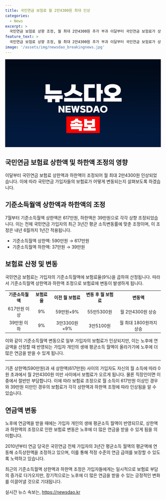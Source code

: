 ```yaml
---
title: 국민연금 보험료 월 2만4300원 최대 인상
categories:
  - News
excerpt: >
  국민연금 보험료 상향 조정, 월 최대 2만4300원 추가 부과 이달부터 국민연금 보험료가 상한액 617만원, 하한액 39만원으로 상향 조정되면서 월 최대 2만4300원 인상된다. 이 조정은 가입자의 보험료율(9%)을 기준소득월액에 적용해 이뤄진다. 상한액을 넘는 소득의 경우 월 소득 상한액으로 보험료를 부과하며, 하한액 미만의 소득에도 일정 수준에서 보험료가 부과된다. 이로 인해 일부 가입자의 보험료가 인상되지만, 노후에 연금액이 증가하여 이점이 제공된다.
feature_text: >
  국민연금 보험료 상향 조정, 월 최대 2만4300원 추가 부과 이달부터 국민연금 보험료가 상한액 617만원, 하한액 39만원으로 상향 조정되면서 월 최대 2만4300원 인상된다. 이 조정은 가입자의 보험료율(9%)을 기준소득월액에 적용해 이뤄진다. 상한액을 넘는 소득의 경우 월 소득 상한액으로 보험료를 부과하며, 하한액 미만의 소득에도 일정 수준에서 보험료가 부과된다. 이로 인해 일부 가입자의 보험료가 인상되지만, 노후에 연금액이 증가하여 이점이 제공된다.
image: '/assets/img/newsdao_breakingnews.jpg'
---
```


<p><img src="/assets/img/newsdao_breakingnews.jpg" alt="bookingtag 속보" /></p>

<h2>국민연금 보험료 상한액 및 하한액 조정의 영향</h2>

<p data-ke-size="size16">이달부터 국민연금 보험료 상한액과 하한액이 조정되어 월 최대 2만4300원 인상되었습니다. 이에 따라 국민연금 가입자들의 보험료가 어떻게 변동되는지 살펴보도록 하겠습니다.</p>

<h2>기준소득월액 상한액과 하한액의 조정</h2>

<p data-ke-size="size16">7월부터 기준소득월액 상한액은 617만원, 하한액은 39만원으로 각각 상향 조정되었습니다. 이는 전체 국민연금 가입자의 최근 3년간 평균 소득변동률에 맞춘 조정이며, 이 조정은 내년 6월까지 1년간 적용됩니다.</p>

<ul>
  <li>기준소득월액 상한액: 590만원 → 617만원</li>
  <li>기준소득월액 하한액: 37만원 → 39만원</li>
</ul>

<h2>보험료 산정 및 변동</h2>

<p data-ke-size="size16">국민연금 보험료는 가입자의 기준소득월액에 보험료율(9%)을 곱하여 산정됩니다. 따라서 기준소득월액 상한액과 하한액 조정으로 보험료에 변동이 발생하게 됩니다.</p>

<table>
  <tr>
    <td style="text-align: center; height: 17px;"><b>기준소득월액</b></td>
    <td style="text-align: center; height: 17px;"><b>보험료율</b></td>
    <td style="text-align: center; height: 17px;"><b>이전 월 보험료</b></td>
    <td style="text-align: center; height: 17px;"><b>변동 후 월 보험료</b></td>
    <td style="text-align: center; height: 17px;"><b>변동액</b></td>
  </tr>
  <tr>
    <td style="text-align: center; height: 17px;">617만원 이상</td>
    <td style="text-align: center; height: 17px;">9%</td>
    <td style="text-align: center; height: 17px;">59만원×9%</td>
    <td style="text-align: center; height: 17px;">55만5300원</td>
    <td style="text-align: center; height: 17px;">월 2만4300원 상승</td>
  </tr>
  <tr>
    <td style="text-align: center; height: 17px;">39만원 이하</td>
    <td style="text-align: center; height: 17px;">9%</td>
    <td style="text-align: center; height: 17px;">3만3300원×9%</td>
    <td style="text-align: center; height: 17px;">3만5100원</td>
    <td style="text-align: center; height: 17px;">월 최대 1800원까지 상승</td>
  </tr>
</table>

<p data-ke-size="size16">이와 같이 기준소득월액 변동으로 일부 가입자의 보험료가 인상되지만, 이는 노후에 연금액을 산정할 때 반영되는 가입자 개인의 생애 평균소득 월액이 올라가기에 노후에 더 많은 연금을 받을 수 있게 됩니다.</p>

<hr>

<p data-ke-size="size16">기존 상한액(590만원)과 새 상한액(617만원) 사이의 가입자도 자신의 월 소득에 따라 0원 초과에서 월 2만4300원 미만 사이에서 보험료가 오르게 됩니다. 물론 직장인이면 이 중에서 절반만 부담합니다. 이에 따라 보험료 조정으로 월 소득이 617만원 이상인 경우와 39만원 미만인 경우의 보험료가 각각 상한액과 하한액 조정에 따라 인상됨을 알 수 있습니다.</p>

<h2>연금액 변동</h2>

<p data-ke-size="size16">노후에 연금액을 받을 때에는 가입자 개인의 생애 평균소득 월액이 반영되므로, 상한액과 하한액의 조정으로 인한 보험료 변동은 노후에 더 많은 연금을 받을 수 있게 됨을 의미합니다.</p>

<p data-ke-size="size16">2010년부터 연금 당국은 국민연금 전체 가입자의 3년간 평균소득 월액의 평균액에 연동해 소득상한액을 조정하고 있으며, 이를 통해 적정 수준의 연금 급여를 보장할 수 있도록 노력하고 있습니다.</p>

<p data-ke-size="size16">최근의 기준소득월액 상한액과 하한액 조정은 가입자들에게는 일시적으로 보험료 부담의 증가로 다가오지만, 장기적으로는 노후에 더 많은 연금을 받을 수 있는 긍정적인 변화를 이끌어낼 것으로 기대됩니다.</p>
실시간 뉴스 속보는, <a href="https://newsdao.kr" rel="dofollow">https://newsdao.kr</a>


